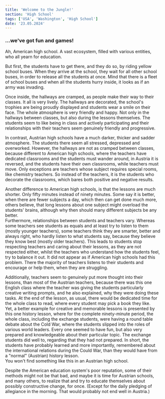 ```yaml
---
title: 'Welcome to the Jungle!'
section: 'High School'
tags: ['USA', 'Washington', 'High School']
date: '23.05.2024'
---
```


### ...we've got fun and games!

Ah, American high school. A vast ecosystem, filled with various entities, who
all yearn for education.

But first, the students have to get there, and they do so, by riding yellow
school buses. When they arrive at the school, they wait for all other school
buses, in order to release all the students at once. Mind that there is a fleet
of school buses and when all the students hurry inside, it looks as if an army
was invading.

Once inside, the hallways are cramped, as people make their way to their
classes. It all is very lively. The hallways are decorated, the school's
trophies are being proudly displayed and students wear a smile on their face.
The whole atmosphere is very friendly and happy. Not only in the hallways
between classes, but also during the lessons themselves. The students seem to
like being in class and actively participating and their relationships with
their teachers seem genuinely friendly and progressive.

In contrast, Austrian high schools have a much darker, thicker and sadder
atmosphere. The students there seem all stressed, depressed and overworked.
However, the hallways are not as cramped between classes, because different to
American high schools, where the teachers have dedicated classrooms and the
students must wander around, in Austria it is reversed, and the students have
their own classrooms, while teachers must move. Only exceptions are teachers
whose subject requires special rooms, like chemistry teachers. So instead of the
teachers, it is the students who decorate the classrooms, which bares both
positive and negative results.

Another difference to American high schools, is that the lessons are much
shorter. Only fifty minutes instead of ninety minutes. Some say it is better,
when there are fewer subjects a day, which then can get done much more, others
believe, that long lessons about one subject might overload the students'
brains, although why then should many different subjects be any better.  
Furthermore, relationships between students and teachers vary. Whereas some
teachers see students as equals and at least try to listen to them (mostly
younger teachers), some teachers think they are smarter, better and always
right, who hardly listen to what students say, because they believe they know
best (mostly older teachers). This leads to students stop respecting teachers
and caring about their lessons, as they are not respected either, whilst the
teachers who understand how the students feel, try to balance it out. It did not
appear as if American high schools had this problem. There the majority of
teachers listens to their students and encourage or help them, when they are
struggling.

Additionally, teachers seem to genuinely put more thought into their lessons,
than most of the Austrian teachers, because there was this one English class
where the teacher was giving the students particularly creative writing prompts,
and he also explained, why they were doing these tasks. At the end of the
lesson, as usual, there would be dedicated time for the whole class to read,
where every student may pick a book they like.  
Yet, a better example for creative and memorable lessons is presented by this
one history lesson, where for the complete ninety-minute period, the whole
class, including the exchange students, were having a round table debate about
the Cold War, where the students slipped into the roles of various world
leaders. Every one seemed to have fun, but also very prepared and knowledgeable
about their particular topic. The exchange students did well to, regarding that
they had not prepared. In short, the students have probably learned and more
importantly, remembered about the international relations during the Could War,
than they would have from a "normal" (Austrian) history lesson.  
You won't find something like this in an Austrian high school.

Despite the American education system's poor reputation, some of their methods
might not be that bad, and maybe it is time for Austrian schools, and many
others, to realize that and try to educate themselves about possibly
constructive change, for once. (Except for the daily pledging of allegiance in
the morning. That would probably not end well in Austria.)
